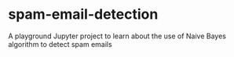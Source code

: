 # spam-email-detection
A playground Jupyter project to learn about the use of Naive Bayes algorithm to detect spam emails
